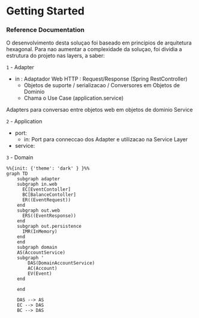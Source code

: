 # Getting Started

### Reference Documentation



O desenvolvimento desta soluçao foi baseado em principios de arquitetura hexagonal.
Para nao aumentar a complexidade da soluçao, foi dividia a estrutura do projeto nas layers, a saber:

`1` - Adapter
- in : Adaptador Web HTTP : Request/Response (Spring RestController)
  - Objetos de suporte / serializacao / Conversores em Objetos de Dominio
  - Chama o Use Case (application.service)

Adapters para conversao entre objetos web em objetos de dominio 
Service

`2` - Application
- port:
  - in: Port para conneccao dos Adapter e utilizacao na Service Layer
- service:  

`3` -  Domain


```mermaid
%%{init: {'theme': 'dark' } }%%
graph TD
    subgraph adapter
    subgraph in.web
      EC[EventContoller]
      BC[BalanceContoller]
      ER((EventRequest))
    end
    subgraph out.web
      ERS((EventResponse))
    end
    subgraph out.persistence
      IMR(InMemory)
    end 
    end
    subgraph domain
    AS(AccountService)
    subgraph '
        DAS(DomainAccountService)
        AC(Account)
        EV(Event)
    end
    
    end
    
    DAS --> AS
    EC --> DAS
    BC --> DAS
    
```